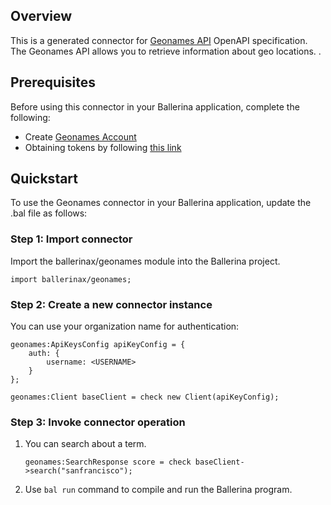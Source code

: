 ## Overview

This is a generated connector for [Geonames API](https://www.geonames.org/export/JSON-webservices.html) OpenAPI specification.
The Geonames API allows you to retrieve information about geo locations. . 

## Prerequisites
Before using this connector in your Ballerina application, complete the following:
* Create [Geonames Account](https://www.geonames.org/export/JSON-webservices.html)
* Obtaining tokens by following [this link](https://www.geonames.org/export/web-services.html) 

## Quickstart

To use the Geonames connector in your Ballerina application, update the .bal file as follows:

### Step 1: Import connector
Import the ballerinax/geonames module into the Ballerina project.
```ballerina
import ballerinax/geonames;
```
### Step 2: Create a new connector instance
You can use your organization name for authentication:
```ballerina
geonames:ApiKeysConfig apiKeyConfig = {
    auth: {
        username: <USERNAME>
    }
};

geonames:Client baseClient = check new Client(apiKeyConfig);
```
### Step 3: Invoke connector operation
1. You can search about a term.
    ```ballerina
    geonames:SearchResponse score = check baseClient->search("sanfrancisco");
    ```
2. Use `bal run` command to compile and run the Ballerina program. 
